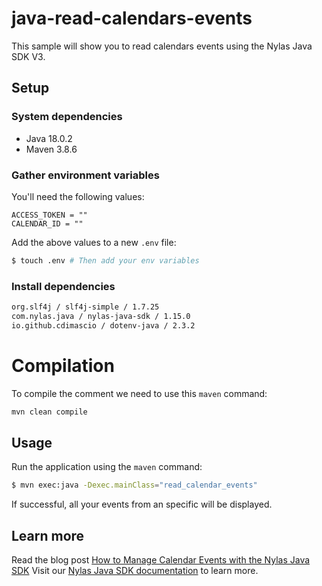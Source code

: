 # java-read-calendars-events

This sample will show you to read calendars events using the Nylas Java SDK V3.

## Setup

### System dependencies

- Java 18.0.2
- Maven 3.8.6

### Gather environment variables

You'll need the following values:

```text
ACCESS_TOKEN = ""
CALENDAR_ID = ""
```

Add the above values to a new `.env` file:

```bash
$ touch .env # Then add your env variables
```

### Install dependencies

```bash
org.slf4j / slf4j-simple / 1.7.25
com.nylas.java / nylas-java-sdk / 1.15.0
io.github.cdimascio / dotenv-java / 2.3.2
```

# Compilation

To compile the comment we need to use this `maven` command:

```bash
mvn clean compile
```

## Usage

Run the application using the `maven` command:

```bash
$ mvn exec:java -Dexec.mainClass="read_calendar_events"
```

If successful, all your events from an specific will be displayed.


## Learn more

Read the blog post [How to Manage Calendar Events with the Nylas Java SDK](https://www.nylas.com/blog/how-to-manage-calendar-events-with-the-nylas-java-sdk-dev/)
Visit our [Nylas Java SDK documentation](https://developer.nylas.com/docs/developer-tools/sdk/java-sdk/) to learn more.
